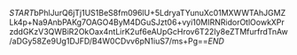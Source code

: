 $START$bPhlJurQ6jTj1US1BeS8fm096lU+5LdryaTYunuXc01MXWWTAhJGMZLk4p+Na9AnbPAKg7OAGO4ByM4DGuSJzt06+vyi10MIRNRidorOtlOowkXPrzddGKzV3QWBiR2OkOax4ntLirK2uf6eAUpGcHrov6T22Iy8eZTMfurfrdTnAw/aDGy58Ze9Ug1DJFD/B4W0CDvv6pN1iuS7/ms+Pg==$END$